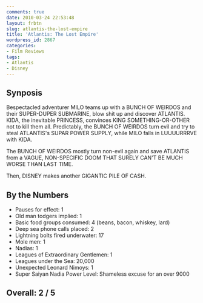 ```yaml
---
comments: true
date: 2010-03-24 22:53:48
layout: frbtn
slug: atlantis-the-lost-empire
title: 'Atlantis: The Lost Empire'
wordpress_id: 2867
categories:
- Film Reviews
tags:
- Atlantis
- Disney
---
```


## Synposis

Bespectacled adventurer MILO teams up with a BUNCH OF WEIRDOS and their SUPER-DUPER SUBMARINE, blow shit up and discover ATLANTIS.  KIDA, the inevitable PRINCESS, convinces KING SOMETHING-OR-OTHER not to kill them all.  Predictably, the BUNCH OF WEIRDOS turn evil and try to steal ATLANTIS's SUPAR POWER SUPPLY, while MILO falls in LUUUURRRVE with KIDA.

The BUNCH OF WEIRDOS mostly turn non-evil again and save ATLANTIS from a VAGUE, NON-SPECIFIC DOOM THAT SURELY CAN'T BE MUCH WORSE THAN LAST TIME.

Then, DISNEY makes another GIGANTIC PILE OF CASH.

## By the Numbers

* Pauses for effect: 1
* Old man todgers implied: 1
* Basic food groups consumed: 4 (beans, bacon, whiskey, lard)
* Deep sea phone calls placed: 2
* Lightning bolts fired underwater: 17
* Mole men: 1
* Nadias: 1
* Leagues of Extraordinary Gentlemen: 1
* Leagues under the Sea: 20,000
* Unexpected Leonard Nimoys: 1
* Super Saiyan Nadia Power Level: Shameless excuse for an over 9000

## Overall: 2 / 5